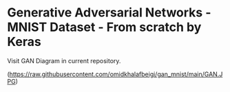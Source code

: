 # Generative Adversarial Networks - MNIST Dataset - From scratch by Keras 

Visit GAN Diagram in current repository.

(https://raw.githubusercontent.com/omidkhalafbeigi/gan_mnist/main/GAN.JPG)
